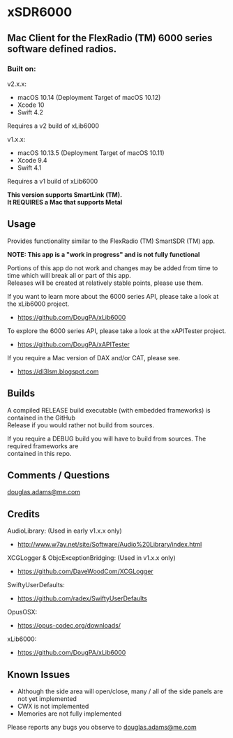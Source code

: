 # xSDR6000
## Mac Client for the FlexRadio (TM) 6000 series software defined radios.

### Built on:

v2.x.x:
*  macOS 10.14 (Deployment Target of macOS 10.12)
*  Xcode 10
*  Swift 4.2

Requires a v2 build of xLib6000


v1.x.x:
*  macOS 10.13.5 (Deployment Target of macOS 10.11)
*  Xcode 9.4
*  Swift 4.1

Requires a v1 build of xLib6000


**This version supports SmartLink (TM).**  
**It REQUIRES a Mac that supports Metal**  

## Usage

Provides functionality similar to the FlexRadio (TM) SmartSDR (TM) app.

**NOTE: This app is a "work in progress" and is not fully functional**  

Portions of this app do not work and changes may be added from time to time which will break all or part of this app.  
Releases will be created at relatively stable points, please use them.  


If you want to learn more about the 6000 series API, please take a look at the xLib6000 project. 

* https://github.com/DougPA/xLib6000

To explore the 6000 series API, please take a look at the xAPITester project.

* https://github.com/DougPA/xAPITester

If you require a Mac version of DAX and/or CAT, please see.

* https://dl3lsm.blogspot.com


## Builds

A compiled RELEASE build executable (with  embedded frameworks) is contained in the GitHub  
Release if you would rather not build from sources.  

If you require a DEBUG build you will have to build from sources. The required frameworks are   
contained in this repo.


## Comments / Questions

douglas.adams@me.com


## Credits

AudioLibrary: (Used in early v1.x.x only)

* http://www.w7ay.net/site/Software/Audio%20Library/index.html

XCGLogger & ObjcExceptionBridging: (Used in v1.x.x only)

* https://github.com/DaveWoodCom/XCGLogger

SwiftyUserDefaults:

* https://github.com/radex/SwiftyUserDefaults

OpusOSX:

* https://opus-codec.org/downloads/

xLib6000:

* https://github.com/DougPA/xLib6000


## Known Issues

* Although the side area will open/close, many / all of the side panels are not yet implemented
* CWX is not implemented
* Memories are not fully implemented

Please reports any bugs you observe to douglas.adams@me.com


